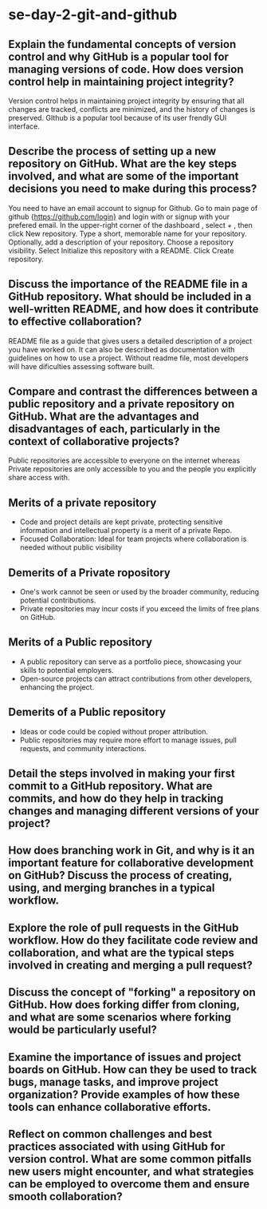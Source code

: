 # se-day-2-git-and-github
## Explain the fundamental concepts of version control and why GitHub is a popular tool for managing versions of code. How does version control help in maintaining project integrity?
Version control helps in maintaining project integrity by ensuring that all changes are tracked, conflicts are minimized, and the history of changes is preserved. GIthub is a popular tool because of its user frendly GUI interface.

## Describe the process of setting up a new repository on GitHub. What are the key steps involved, and what are some of the important decisions you need to make during this process?
You need to have an email account to signup for Github. 
Go to main page of github {https://github.com/login} and login with or signup with your prefered email.
In the upper-right corner of the dashboard , select + , then click New repository.
Type a short, memorable name for your repository.
Optionally, add a description of your repository.
Choose a repository visibility. 
Select Initialize this repository with a README.
Click Create repository.

## Discuss the importance of the README file in a GitHub repository. What should be included in a well-written README, and how does it contribute to effective collaboration?
README file as a guide that gives users a detailed description of a project you have worked on. It can also be described as documentation with guidelines on how to use a project. Without readme file, most developers will have dificulties assessing software built.

## Compare and contrast the differences between a public repository and a private repository on GitHub. What are the advantages and disadvantages of each, particularly in the context of collaborative projects?
Public repositories are accessible to everyone on the internet whereas Private repositories are only accessible to you and the people you explicitly share access with.

Merits of a private repository 
-
* Code and project details are kept private, protecting sensitive information and intellectual property is a merit of a private Repo.
* Focused Collaboration: Ideal for team projects where collaboration is needed without public visibility

Demerits of a Private ropository
-
* One's work cannot be seen or used by the broader community, reducing potential contributions.
* Private repositories may incur costs if you exceed the limits of free plans on GitHub.
  
Merits of a Public repository 
-
* A public repository can serve as a portfolio piece, showcasing your skills to potential employers.
* Open-source projects can attract contributions from other developers, enhancing the project.

Demerits of a Public repository 
-
* Ideas or code could be copied without proper attribution.
* Public repositories may require more effort to manage issues, pull requests, and community interactions.



## Detail the steps involved in making your first commit to a GitHub repository. What are commits, and how do they help in tracking changes and managing different versions of your project?

## How does branching work in Git, and why is it an important feature for collaborative development on GitHub? Discuss the process of creating, using, and merging branches in a typical workflow.

## Explore the role of pull requests in the GitHub workflow. How do they facilitate code review and collaboration, and what are the typical steps involved in creating and merging a pull request?

## Discuss the concept of "forking" a repository on GitHub. How does forking differ from cloning, and what are some scenarios where forking would be particularly useful?

## Examine the importance of issues and project boards on GitHub. How can they be used to track bugs, manage tasks, and improve project organization? Provide examples of how these tools can enhance collaborative efforts.

## Reflect on common challenges and best practices associated with using GitHub for version control. What are some common pitfalls new users might encounter, and what strategies can be employed to overcome them and ensure smooth collaboration?
